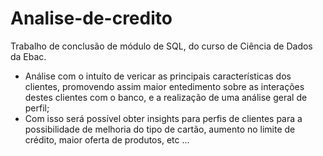 # Analise-de-credito

Trabalho de conclusão de módulo de SQL, do curso de Ciência de Dados da Ebac.

- Análise com o intuíto de vericar as principais características dos clientes, promovendo assim maior entedimento sobre as interações destes clientes com o banco, e a realização de uma análise geral de perfil;
- Com isso será possível obter insights para perfis de clientes para a possibilidade de melhoria do tipo de cartão, aumento no limite de crédito, maior oferta de produtos, etc ...
